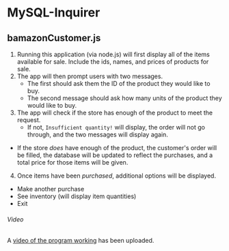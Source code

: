# MySQL-Inquirer

## bamazonCustomer.js

1. Running this application (via node.js) will first display all of the items available for sale. Include the ids, names, and prices of products for sale.
2. The app will then prompt users with two messages.
	* The first should ask them the ID of the product they would like to buy.
	* The second message should ask how many units of the product they would like to buy.
3. The app will check if the store has enough of the product to meet the request.
	* If not, `Insufficient quantity!` will display, the order will not go through, and the two messages will display again.
  * If the store *does* have enough of the product, the customer's order will be filled, the database will be updated to reflect the purchases, and a total price for those items will be given.
4. Once items have been *purchased*, additional options will be displayed.
  * Make another purchase
  * See inventory (will display item quantities)
  * Exit
  
###### Video
A [video of the program working](blob/master/bamazon.mov) has been uploaded.
